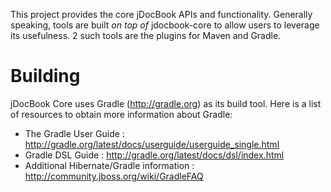This project provides the core jDocBook APIs and functionality.  Generally speaking, tools are built _on top of_
jdocbook-core to allow users to leverage its usefulness.  2 such tools are the plugins for Maven and Gradle.

Building
============

jDocBook Core uses Gradle (http://gradle.org) as its build tool.  Here is a list of resources to obtain more
information about Gradle:

* The Gradle User Guide : http://gradle.org/latest/docs/userguide/userguide_single.html
* Gradle DSL Guide : http://gradle.org/latest/docs/dsl/index.html
* Additional Hibernate/Gradle information : http://community.jboss.org/wiki/GradleFAQ